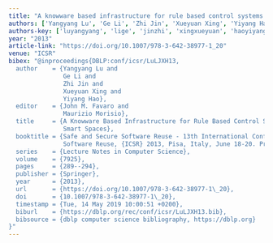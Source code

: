 ```yaml
---
title: "A knowware based infrastructure for rule based control systems in smart spaces"
authors: ['Yangyang Lu', 'Ge Li', 'Zhi Jin', 'Xueyuan Xing', 'Yiyang Hao']
authors-key: ['luyangyang', 'lige', 'jinzhi', 'xingxueyuan', 'haoyiyang']
year: "2013"
article-link: "https://doi.org/10.1007/978-3-642-38977-1_20"
venue: "ICSR"
bibex: "@inproceedings{DBLP:conf/icsr/LuLJXH13,
  author    = {Yangyang Lu and
               Ge Li and
               Zhi Jin and
               Xueyuan Xing and
               Yiyang Hao},
  editor    = {John M. Favaro and
               Maurizio Morisio},
  title     = {A Knowware Based Infrastructure for Rule Based Control Systems in
               Smart Spaces},
  booktitle = {Safe and Secure Software Reuse - 13th International Conference on
               Software Reuse, {ICSR} 2013, Pisa, Italy, June 18-20. Proceedings},
  series    = {Lecture Notes in Computer Science},
  volume    = {7925},
  pages     = {289--294},
  publisher = {Springer},
  year      = {2013},
  url       = {https://doi.org/10.1007/978-3-642-38977-1\_20},
  doi       = {10.1007/978-3-642-38977-1\_20},
  timestamp = {Tue, 14 May 2019 10:00:51 +0200},
  biburl    = {https://dblp.org/rec/conf/icsr/LuLJXH13.bib},
  bibsource = {dblp computer science bibliography, https://dblp.org}
}"
---
```

